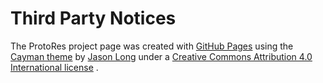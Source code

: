 # Third Party Notices
The ProtoRes project page was created with [GitHub Pages](https://pages.github.com) using the [Cayman theme](https://github.com/jasonlong/cayman-theme)  by [Jason Long](https://twitter.com/jasonlong)  under a [Creative Commons Attribution 4.0 International license](https://creativecommons.org/licenses/by/4.0/) .
